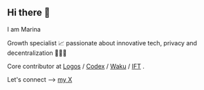 ## Hi there 👋
I am Marina 

Growth specialist 📈 passionate about innovative tech, privacy and decentralization 👩🏻‍💻 

Core contributor at [Logos](https://logos.co) / [Codex](https://codex.storage) / [Waku](https://waku.org) / [IFT](https://free.technology) . 


Let's connect --> [my X](https://x.com/Crypto_marina)

<!--
**CryptoMaryna/CryptoMaryna** is a ✨ _special_ ✨ repository because its `README.md` (this file) appears on your GitHub profile.

Here are some ideas to get you started:

- 🔭 I’m currently working on ...
- 🌱 I’m currently learning ...
- 👯 I’m looking to collaborate on ...
- 🤔 I’m looking for help with ...
- 💬 Ask me about ...
- 📫 How to reach me: ...
- 😄 Pronouns: ...
- ⚡ Fun fact: ...
-->
